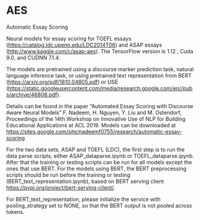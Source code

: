 # AES
Automatic Essay Scoring

Neural models for essay scoring for TOEFL essays (https://catalog.ldc.upenn.edu/LDC2014T06) and ASAP essays (http://www.kaggle.com/c/asap-aes). The TensorFlow version is 1.12 , Cuda 9.0, and CUDNN 7.1.4.

The models are pretrained using a discourse marker prediction task, natural language inference task, or using pretrained text representation from BERT (https://arxiv.org/pdf/1810.04805.pdf) or USE (https://static.googleusercontent.com/media/research.google.com/en//pubs/archive/46808.pdf). 

Details can be found in the paper “Automated Essay Scoring with Discourse Aware Neural Models” F. Nadeem, H. Nguyen, Y. Liu and M. Ostendorf, Proceedings of the 14th Workshop on Innovative Use of NLP for Building Educational Applications at ACL 2019.
Models can be downloaded at https://sites.google.com/site/nadeemf0755/research/automatic-essay-scoring

For the two data sets, ASAP and TOEFL (LDC), the first step is to run the data parse scripts, either ASAP_dataparse.ipynb or TOEFL_dataparse.ipynb. After that the training or testing scripts can be run for all models except the ones that use BERT. For the models using BERT, the BERT preprocessing scripts should be run before the training or testing (BERT_text_representation.ipynb), based on BERT serving client https://pypi.org/project/bert-serving-client/.

For BERT_text_representation, please initialize the service with pooling_strategy set to NONE, so that the BERT output is not pooled across tokens. 
